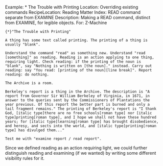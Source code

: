 Example: * The Trouble with Printing
Location: Overriding existing commands
RecipeLocation: Reading Matter
Index: READ command separate from EXAMINE
Description: Making a READ command, distinct from EXAMINE, for legible objects.
For: Z-Machine

  

``` inform7
{*}"The Trouble with Printing"

A thing has some text called printing. The printing of a thing is usually "blank".

Understand the command "read" as something new. Understand "read [something]" as reading. Reading is an action applying to one thing, requiring light. Check reading: if the printing of the noun is "blank", say "Nothing is written on [the noun]." instead. Carry out reading: say "You read: [printing of the noun][line break]". Report reading: do nothing.

The Archive is a room.

Berkeley's report is a thing in the Archive. The description is "A report from Governor Sir William Berkeley of Virginia, in 1671, in answer to the queries sent by the Commissioners of Plantations the year previous. Of this report the better part is burned and only a tail fragment remains." The printing of Berkeley's report is "I thank God, [italic type]there are no free schools[roman type] nor [italic type]printing[roman type], and I hope we shall not have these hundred years; for [italic type]learning[roman type] has brought disobedience, and heresy, and sects into the world, and [italic type]printing[roman type] has divulged them..."

Test me with "examine report / read report".
```

  
Since we defined reading as an action requiring light, we could further distinguish reading and examining (if we wanted) by writing some different visibility rules for it.

